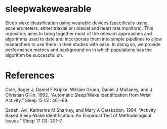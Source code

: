 # sleepwakewearable
Sleep wake classification using wearable devices (specifically using accelerometers, either triaxial or uniaxial and heart rate monitors). This repository aims to bring together most of the relevant approaches and algorithms used to date and incorporate them into simple pipelines to allow researchers to use them in their studies with ease. In doing so, we provide performance metrics and background on in which populations has the algorithm be successful on.





# References

Cole, Roger J, Daniel F Kripke, William Gruen, Daniel J Mullaney, and J Christian Gillin. 1992. “Automatic Sleep/Wake Identification from Wrist Activity.” Sleep 15 (5): 461–69.

Sadeh, Avi, Katherine M Sharkey, and Mary A Carskadon. 1994. “Activity Based Sleep-Wake Identification: An Empirical Test of Methodological Issues.” Sleep 17 (3): 201–7.
